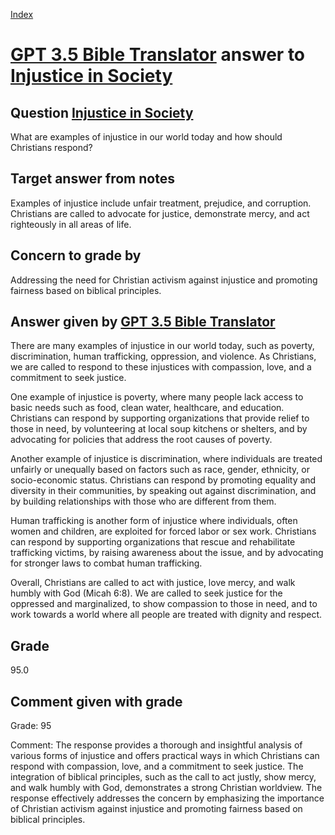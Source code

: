 
[Index](../../index.md)
# [GPT 3.5 Bible Translator](../../answering_models/GPT_3.5_Bible_Translator.md) answer to [Injustice in Society](../../questions/Injustice_in_Society.md)

## Question [Injustice in Society](../../questions/Injustice_in_Society.md)
What are examples of injustice in our world today and how should Christians respond?

## Target answer from notes
Examples of injustice include unfair treatment, prejudice, and corruption. Christians are called to advocate for justice, demonstrate mercy, and act righteously in all areas of life.

## Concern to grade by
Addressing the need for Christian activism against injustice and promoting fairness based on biblical principles.

## Answer given by [GPT 3.5 Bible Translator](../../answering_models/GPT_3.5_Bible_Translator.md)
There are many examples of injustice in our world today, such as poverty, discrimination, human trafficking, oppression, and violence. As Christians, we are called to respond to these injustices with compassion, love, and a commitment to seek justice.

One example of injustice is poverty, where many people lack access to basic needs such as food, clean water, healthcare, and education. Christians can respond by supporting organizations that provide relief to those in need, by volunteering at local soup kitchens or shelters, and by advocating for policies that address the root causes of poverty.

Another example of injustice is discrimination, where individuals are treated unfairly or unequally based on factors such as race, gender, ethnicity, or socio-economic status. Christians can respond by promoting equality and diversity in their communities, by speaking out against discrimination, and by building relationships with those who are different from them.

Human trafficking is another form of injustice where individuals, often women and children, are exploited for forced labor or sex work. Christians can respond by supporting organizations that rescue and rehabilitate trafficking victims, by raising awareness about the issue, and by advocating for stronger laws to combat human trafficking.

Overall, Christians are called to act with justice, love mercy, and walk humbly with God (Micah 6:8). We are called to seek justice for the oppressed and marginalized, to show compassion to those in need, and to work towards a world where all people are treated with dignity and respect.

## Grade
95.0

## Comment given with grade
Grade: 95

Comment: The response provides a thorough and insightful analysis of various forms of injustice and offers practical ways in which Christians can respond with compassion, love, and a commitment to seek justice. The integration of biblical principles, such as the call to act justly, show mercy, and walk humbly with God, demonstrates a strong Christian worldview. The response effectively addresses the concern by emphasizing the importance of Christian activism against injustice and promoting fairness based on biblical principles.
